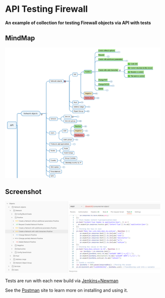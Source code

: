 # API Testing Firewall

**An example of collection for testing Firewall objects via API with tests**


## MindMap
![MindMap](https://github.com/l-SK-l/My_testing_projects/blob/main/API%20Testing%20Firewall%20(ENG)/assets/mindmap.png)

## Screenshot
![Screenshot](https://github.com/l-SK-l/My_testing_projects/blob/main/API%20Testing%20Firewall%20(ENG)/assets/example.png)

Tests are run with each new build via [Jenkins+Newman](https://www.toolsqa.com/postman/generate-newman-reports-on-jenkins/)

See the [Postman](https://www.getpostman.com/) site to learn more on installing and using it.